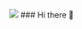 <img src="{https://user-images.githubusercontent.com/62702351/177392762-8b3fe655-3388-4ea2-87c4-5efa449f9766.gif}" />
### Hi there 👋

<!--
**PauloBorges21/PauloBorges21** is a ✨ _special_ ✨ repository because its `README.md` (this file) appears on your GitHub profile.

Here are some ideas to get you started:

- 🔭 I’m currently working on ...
- 🌱 I’m currently learning ...
- 👯 I’m looking to collaborate on ...
- 🤔 I’m looking for help with ...
- 💬 Ask me about ...
- 📫 How to reach me: ...
- 😄 Pronouns: ...
- ⚡ Fun fact: ...
-->

